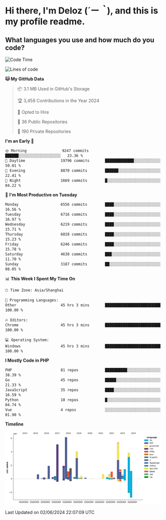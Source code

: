 # **Hi there, I'm Deloz (*´ー｀*), and this is my profile readme.**

## **What languages you use and how much do you code?**

<!--START_SECTION:waka-->
![Code Time](http://img.shields.io/badge/Code%20Time-4%2C101%20hrs%2049%20mins-blue)

![Lines of code](https://img.shields.io/badge/From%20Hello%20World%20I%27ve%20Written-40.9%20million%20lines%20of%20code-blue)

**🐱 My GitHub Data** 

> 📦 3.1 MB Used in GitHub's Storage 
 > 
> 🏆 3,458 Contributions in the Year 2024
 > 
> 💼 Opted to Hire
 > 
> 📜 36 Public Repositories 
 > 
> 🔑 190 Private Repositories 
 > 
**I'm an Early 🐤** 

```text
🌞 Morning                9247 commits        ██████░░░░░░░░░░░░░░░░░░░   23.36 % 
🌆 Daytime                19796 commits       █████████████░░░░░░░░░░░░   50.01 % 
🌃 Evening                8870 commits        ██████░░░░░░░░░░░░░░░░░░░   22.41 % 
🌙 Night                  1669 commits        █░░░░░░░░░░░░░░░░░░░░░░░░   04.22 % 
```
📅 **I'm Most Productive on Tuesday** 

```text
Monday                   6556 commits        ████░░░░░░░░░░░░░░░░░░░░░   16.56 % 
Tuesday                  6716 commits        ████░░░░░░░░░░░░░░░░░░░░░   16.97 % 
Wednesday                6219 commits        ████░░░░░░░░░░░░░░░░░░░░░   15.71 % 
Thursday                 6028 commits        ████░░░░░░░░░░░░░░░░░░░░░   15.23 % 
Friday                   6246 commits        ████░░░░░░░░░░░░░░░░░░░░░   15.78 % 
Saturday                 4630 commits        ███░░░░░░░░░░░░░░░░░░░░░░   11.70 % 
Sunday                   3187 commits        ██░░░░░░░░░░░░░░░░░░░░░░░   08.05 % 
```


📊 **This Week I Spent My Time On** 

```text
🕑︎ Time Zone: Asia/Shanghai

💬 Programming Languages: 
Other                    45 hrs 3 mins       █████████████████████████   100.00 % 

🔥 Editors: 
Chrome                   45 hrs 3 mins       █████████████████████████   100.00 % 

💻 Operating System: 
Windows                  45 hrs 3 mins       █████████████████████████   100.00 % 
```

**I Mostly Code in PHP** 

```text
PHP                      81 repos            ██████████░░░░░░░░░░░░░░░   38.39 % 
Go                       45 repos            █████░░░░░░░░░░░░░░░░░░░░   21.33 % 
JavaScript               35 repos            ████░░░░░░░░░░░░░░░░░░░░░   16.59 % 
Python                   10 repos            █░░░░░░░░░░░░░░░░░░░░░░░░   04.74 % 
Vue                      4 repos             ░░░░░░░░░░░░░░░░░░░░░░░░░   01.90 % 
```



**Timeline**

![Lines of Code chart](https://raw.githubusercontent.com/deloz/deloz/main/assets/bar_graph.png)


 Last Updated on 02/06/2024 22:07:09 UTC
<!--END_SECTION:waka-->
